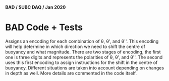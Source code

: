 **BAD / SUBC DAQ / Jan 2020**
# BAD Code + Tests


Assigns an encoding for each combination of θ, θ', and θ''. This encoding will help determine in which direction we need to shift the centre of buoyancy and what magnitude. There are two stages of encoding, the first one is three digits and represents the polarities of θ, θ', and θ''. The second uses this first encoding to assign instructions for the shift in the centre of buoyancy. Different situations are taken into account depending on changes in depth as well. More details are commented in the code itself.  
